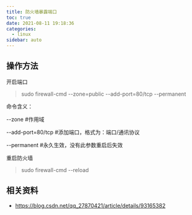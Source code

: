 ```yaml
---
title: 防火墙暴露端口
toc: true
date: 2021-08-11 19:18:36
categories:
  - linux
sidebar: auto
---
```


## 操作方法

开启端口 

> sudo firewall-cmd --zone=public --add-port=80/tcp --permanent

命令含义：

--zone #作用域

--add-port=80/tcp  #添加端口，格式为：端口/通讯协议

--permanent  #永久生效，没有此参数重启后失效

重启防火墙 

> sudo firewall-cmd --reload

## 相关资料

- https://blog.csdn.net/qq_27870421/article/details/93165382
